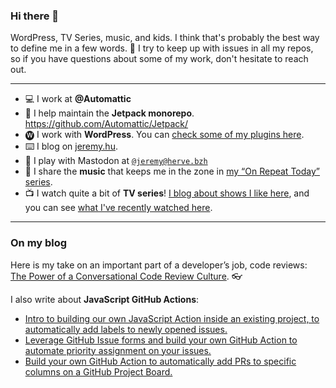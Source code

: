 ### Hi there 👋

WordPress, TV Series, music, and kids. I think that's probably the best way to define me in a few words. 🙂 I try to keep up with issues in all my repos, so if you have questions about some of my work, don't hesitate to reach out.

*********

- 💻 I work at **@Automattic**
- 🚀 I help maintain the **Jetpack monorepo**. https://github.com/Automattic/Jetpack/
- 🅦 I work with **WordPress**. You can [check some of my plugins here](https://profiles.wordpress.org/jeherve/#content-plugins).
- ⌨️ I blog on [jeremy.hu](https://jeremy.hu).
- 🐘 I play with Mastodon at <a rel="me" href="https://herve.bzh/@jeremy">`@jeremy@herve.bzh`</a>
- 🎵 I share the **music** that keeps me in the zone in [my “On Repeat Today” series](https://jeremy.hu/tag/on-repeat-today/).
- 📺 I watch quite a bit of **TV series**! [I blog about shows I like here](https://jeremy.hu/category/culture/tv-culture/), and you can see [what I've recently watched here](https://trakt.tv/users/jeherve/history).

*********

### On my blog

Here is my take on an important part of a developer’s job, code reviews: [The Power of a Conversational Code Review Culture](https://jeremy.hu/the-power-of-a-conversational-code-review-culture/). 👓

I also write about **JavaScript GitHub Actions**:

- [Intro to building our own JavaScript Action inside an existing project, to automatically add labels to newly opened issues.](https://jeremy.hu/github-actions-build-javascript-action-part-1/)
- [Leverage GitHub Issue forms and build your own GitHub Action to automate priority assignment on your issues.](https://jeremy.hu/github-actions-build-javascript-action-part-2/)
- [Build your own GitHub Action to automatically add PRs to specific columns on a GitHub Project Board.](https://jeremy.hu/github-actions-javascript-action-part-3/)
